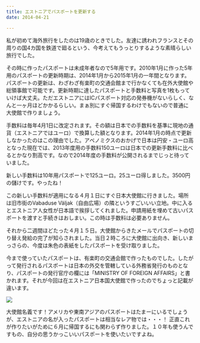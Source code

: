 ```yaml
---
title: エストニアでパスポートを更新する
date: 2014-04-21

---
```


私が初めて海外旅行をしたのは19歳のときでした。友達に誘われフランスとその周りの国4カ国を鉄道で廻るという、今考えてもうっとりするような素晴らしい旅行でした。

その時に作ったパスポートは未成年者なので5年用です。2010年1月に作った5年用のパスポートの更新時期は、2014年1月から2015年1月の一年間となります。パスポートの更新は、わざわざ有楽町の交通会館まで行かなくても在外大使館や総領事館で可能です。更新時期に達したパスポートと手数料と写真を1枚もっていけば大丈夫。ただエストニアにはICパスポート対応の発券機がないらしく、なんと一ヶ月ほどかかるらしい。まぁ別にすぐ帰国するわけでもないので普通に大使館で作りましょう。

手数料は毎年4月1日に改定されます。その額は日本での手数料を基準に現地の通貨（エストニアではユーロ）で換算した額となります。2014年1月の時点で更新しなかったのはこの理由でした。アベノミクスのおかげで日本は円安・ユーロ高となった現在では、2013年度用の手数料150ユーロは日本での更新手数料に比べるとかなり割高です。なので2014年度の手数料が公開されるまでじっと待っていました。

新しい手数料は10年用パスポートで125ユーロ。25ユーロ得しました。3500円の儲けです。やったね！

この新しい手数料が適用になる４月１日にすぐ日本大使館に行きました。場所は旧市街のVabaduse Väljak（自由広場）の隣というすごいいい立地。中に入るとエストニア人女性が日本語で挨拶してくれました。申請用紙を埋めて古いパスポートを渡すと手続きはおしまい。この時は手数料は必要ありません。

それから二週間ほどたった４月１５日。大使館からきたメールでパスポートの切り替え発給の完了が知らされました。当日２時ころに大使館に出向き、新しいまっさらの、今度は朱色の表紙をしたパスポートを受け取りました。

今まで使っていたパスポートは、有楽町の交通会館で作ったものでした。したがって発行されるパスポートは日本の外交を管轄している外務省発行のものとなり、パスポートの発行官庁の欄には「MINISTRY OF FOREIGN AFFAIRS」と書かれます。それが今回は在エストニア日本国大使館で作ったのでちょっと記載が違います。

![](https://farm3.staticflickr.com/2928/13928548891_19afe4608b_z_d.jpg)

大使館名義です！アメリカや東南アジアのパスポートはたまーにいるでしょうが、エストニアの名が入ったパスポートは相当なレア物では・・・！
正直これが作りたいがために６月に帰国するにも関わらず作りました。１０年も使うんですもの、自分の思うかっこいいパスポートを使いたいですよね。
